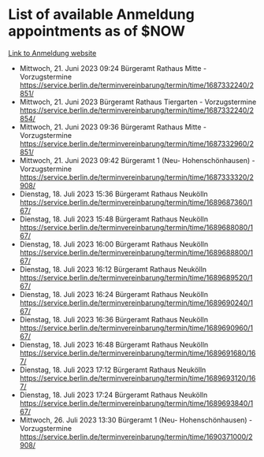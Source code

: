 # List of available Anmeldung appointments as of $NOW
[Link to Anmeldung website](https://service.berlin.de/terminvereinbarung/termin/tag.php?termin=1&anliegen[]=120686&dienstleisterlist=122210,122217,327316,122219,327312,122227,327314,122231,327346,122243,327348,122254,122252,329742,122260,329745,122262,329748,122271,327278,122273,327274,122277,327276,330436,122280,327294,122282,327290,122284,327292,122291,327270,122285,327266,122286,327264,122296,327268,150230,329760,122297,327286,122294,327284,122312,329763,122314,329775,122304,327330,122311,327334,122309,327332,317869,122281,327352,122279,329772,122283,122276,327324,122274,327326,122267,329766,122246,327318,122251,327320,122257,327322,122208,327298,122226,327300&herkunft=http%3A%2F%2Fservice.berlin.de%2Fdienstleistung%2F120686%2F)
- Mittwoch, 21. Juni 2023 09:24 Bürgeramt Rathaus Mitte - Vorzugstermine https://service.berlin.de/terminvereinbarung/termin/time/1687332240/2851/
- Mittwoch, 21. Juni 2023  Bürgeramt Rathaus Tiergarten - Vorzugstermine https://service.berlin.de/terminvereinbarung/termin/time/1687332240/2854/
- Mittwoch, 21. Juni 2023 09:36 Bürgeramt Rathaus Mitte - Vorzugstermine https://service.berlin.de/terminvereinbarung/termin/time/1687332960/2851/
- Mittwoch, 21. Juni 2023 09:42 Bürgeramt 1 (Neu- Hohenschönhausen) - Vorzugstermine https://service.berlin.de/terminvereinbarung/termin/time/1687333320/2908/
- Dienstag, 18. Juli 2023 15:36 Bürgeramt Rathaus Neukölln https://service.berlin.de/terminvereinbarung/termin/time/1689687360/167/
- Dienstag, 18. Juli 2023 15:48 Bürgeramt Rathaus Neukölln https://service.berlin.de/terminvereinbarung/termin/time/1689688080/167/
- Dienstag, 18. Juli 2023 16:00 Bürgeramt Rathaus Neukölln https://service.berlin.de/terminvereinbarung/termin/time/1689688800/167/
- Dienstag, 18. Juli 2023 16:12 Bürgeramt Rathaus Neukölln https://service.berlin.de/terminvereinbarung/termin/time/1689689520/167/
- Dienstag, 18. Juli 2023 16:24 Bürgeramt Rathaus Neukölln https://service.berlin.de/terminvereinbarung/termin/time/1689690240/167/
- Dienstag, 18. Juli 2023 16:36 Bürgeramt Rathaus Neukölln https://service.berlin.de/terminvereinbarung/termin/time/1689690960/167/
- Dienstag, 18. Juli 2023 16:48 Bürgeramt Rathaus Neukölln https://service.berlin.de/terminvereinbarung/termin/time/1689691680/167/
- Dienstag, 18. Juli 2023 17:12 Bürgeramt Rathaus Neukölln https://service.berlin.de/terminvereinbarung/termin/time/1689693120/167/
- Dienstag, 18. Juli 2023 17:24 Bürgeramt Rathaus Neukölln https://service.berlin.de/terminvereinbarung/termin/time/1689693840/167/
- Mittwoch, 26. Juli 2023 13:30 Bürgeramt 1 (Neu- Hohenschönhausen) - Vorzugstermine https://service.berlin.de/terminvereinbarung/termin/time/1690371000/2908/
